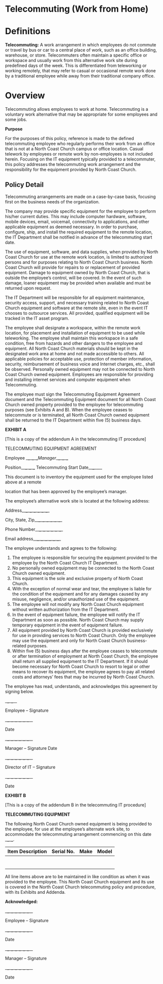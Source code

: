 # Telecommuting (Work from Home)

# **Definitions**

**Telecommuting:** A work arrangement in which employees do not commute or travel by bus or car to a central place of work, such as an office building, warehouse, or store. Telecommuters often maintain a specific office or workspace and usually work from this alternative work site during predefined days of the week. This is differentiated from teleworking or working remotely, that may refer to casual or occasional remote work done by a traditional employee while away from their traditional company office.

# **Overview**

Telecommuting allows employees to work at home. Telecommuting is a voluntary work alternative that may be appropriate for some employees and some jobs.

**Purpose**

For the purposes of this policy, reference is made to the defined telecommuting employee who regularly performs their work from an office that is not at a North Coast Church campus or office location. Casual telework by employees or remote work by non-employees is not included herein. Focusing on the IT equipment typically provided to a telecommuter, this policy addresses the telecommuting work arrangement and the responsibility for the equipment provided by North Coast Church.

## **Policy Detail**

Telecommuting arrangements are made on a case-by-case basis, focusing first on the business needs of the organization.

The company may provide specific equipment for the employee to perform his/her current duties. This may include computer hardware, software, mobile devices, email, voicemail, connectivity to applications, and other applicable equipment as deemed necessary. In order to purchase, configure, ship, and install the required equipment to the remote location, the IT Department shall be notified in advance of the telecommuting start date.

The use of equipment, software, and data supplies, when provided by North Coast Church for use at the remote work location, is limited to authorized persons and for purposes relating to North Coast Church business. North Coast Church will provide for repairs to or replacement of provided equipment. Damage to equipment owned by North Coast Church, that is outside the employee’s control, will be covered. In the event of such damage, loaner equipment may be provided when available and must be returned upon request.

The IT Department will be responsible for all equipment maintenance, security access, support, and necessary training related to North Coast Church equipment and software at the remote site, even in the event IT chooses to outsource services. All provided, qualified equipment will be tracked in the IT asset program.

The employee shall designate a workspace, within the remote work location, for placement and installation of equipment to be used while teleworking. The employee shall maintain this workspace in a safe condition, free from hazards and other dangers to the employee and equipment. All North Coast Church materials should be kept in the designated work area at home and not made accessible to others. All applicable policies for acceptable use, protection of member information, security, reimbursement of business voice and Internet charges, etc., shall be observed. Personally owned equipment may not be connected to North Coast Church owned equipment. Employees are responsible for providing and installing internet services and computer equipment when Telecommuting.

The employee must sign the Telecommuting Equipment Agreement document and the Telecommuting Equipment document for all North Coast Church owned property provided to the employee for telecommuting purposes (see Exhibits A and B). When the employee ceases to telecommute or is terminated, all North Coast Church owned equipment shall be returned to the IT Department within five (5) business days.

**EXHIBIT A**

\[This is a copy of the addendum A in the telecommuting IT procedure\]

TELECOMMUTING EQUIPMENT AGREEMENT

Employee \_**\_**\_**\_**\_**\_**_Manager_\_**\_**\_**\_**\_**\_**

Position_\_**\_**\_**\_**\_**\_** Telecommuting Start Date_\_**\_**\____

This document is to inventory the equipment used for the employee listed above at a remote

location that has been approved by the employee’s manager.

The employee’s alternative work site is located at the following address:

Address_\_**\_**\_**\_**\_**\_**\_**\_**\_**\_**\_**\_**_

City, State, Zip_\_**\_**\_**\_**\_**\_**\_**\_**\_**\_**\_**\_**_

Phone Number_\_**\_**\_**\_**\_**\_**\_**\_**\_**\_**\_**\_**_

Email address_\_**\_**\_**\_**\_**\_**\_**\_**\_**\_**\_**\_**_

The employee understands and agrees to the following:

1. The employee is responsible for securing the equipment provided to the employee by the North Coast Church IT Department.
2. No personally owned equipment may be connected to the North Coast Church owned equipment.
3. This equipment is the sole and exclusive property of North Coast Church.
4. With the exception of normal wear and tear, the employee is liable for the condition of the equipment and for any damages caused by any misuse, negligence, and/or unauthorized use of the equipment.
5. The employee will not modify any North Coast Church equipment without written authorization from the IT Department.
6. In the event of equipment failure, the employee will notify the IT Department as soon as possible. North Coast Church may supply temporary equipment in the event of equipment failure.
7. All equipment provided by North Coast Church is provided exclusively for use in providing services to North Coast Church. Only the employee may use the equipment and only for North Coast Church business-related purposes.
8. Within five (5) business days after the employee ceases to telecommute or after termination of employment at North Coast Church, the employee shall return all supplied equipment to the IT Department. If it should become necessary for North Coast Church to resort to legal or other means to recover its equipment, the employee agrees to pay all related costs and attorneys’ fees that may be incurred by North Coast Church.

The employee has read, understands, and acknowledges this agreement by signing below.

\_**\_**\_**\_**\__

Employee – Signature

\_**\_**\_**\_**\_**\_**\_**\_**\_**\_**\_**\_**\__

Date

\_**\_**\_**\_**\_**\_**\_**\_**\_**\_**\_**\_**\__

Manager – Signature Date

\_**\_**\_**\_**\_**\_**\_**\_**\_**\_**\_**\_**\__

Director of IT – Signature

\_**\_**\_**\_**\_**\_**\_**\_**\_**\_**\_**\_**\__

Date

**EXHIBIT B**

\[This is a copy of the addendum B in the telecommuting IT procedure\]

**TELECOMMUTING EQUIPMENT**

The following North Coast Church owned equipment is being provided to the employee, for use at the employee’s alternate work site, to accommodate the telecommuting arrangement commencing on this date \_**\_**\_**\_**.

| **Item Description** | **Serial No.** | **Make** | **Model** |
| --- | --- | --- | --- |
|     |     |     |     |
|     |     |     |     |
|     |     |     |     |
|     |     |     |     |
|     |     |     |     |
|     |     |     |     |
|     |     |     |     |

All line items above are to be maintained in like condition as when it was provided to the employee. This North Coast Church equipment and its use is covered in the North Coast Church telecommuting policy and procedure, with its Exhibits and Addenda.

**Acknowledged:**

\_**\_**\_**\_**\_**\_**\_**\_**\_**\_**\_**\_**\__

Employee – Signature

\_**\_**\_**\_**\_**\_**\_**\_**\_**\_**\_**\_**\__

Date

\_**\_**\_**\_**\_**\_**\_**\_**\_**\_**\_**\_**\__

Manager – Signature

\_**\_**\_**\_**\_**\_**\_**\_**\_**\_**\_**\_**\__

Date